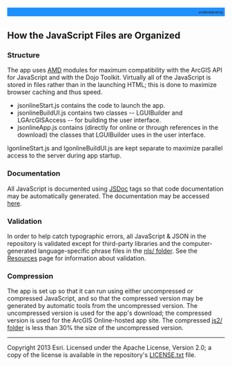 [AMD]: http://dojotoolkit.org/blog/learn-more-about-amd
[JSDoc]: https://github.com/jsdoc3/jsdoc
[javascript code doc]: http://localgovtemplates2.esri.com/support/local-government-online-apps/doc/js2_doc/index.html
[nls/ folder]: ../../nls/
[js2/ folder]: ../../js2/
[Resources]: Resources.md
[LICENSE.txt]: ../../LICENSE.txt

![](images/understanding.png)

## How the JavaScript Files are Organized

### Structure

The app uses [AMD][] modules for maximum compatibility with the ArcGIS API for JavaScript and with the Dojo Toolkit. Virtually all of the JavaScript is stored in files rather than in the launching HTML; this is done to maximize browser caching and thus speed.
* jsonlineStart.js contains the code to launch the app.
* jsonlineBuildUI.js contains two classes -- LGUIBuilder and LGArcGISAccess -- for building the user interface.
* jsonlineApp.js contains (directly for online or through references in the download) the classes that LGUIBuilder uses in the user interface.

lgonlineStart.js and lgonlineBuildUI.js are kept separate to maximize parallel access to the server during app startup.

### Documentation

All JavaScript is documented using [JSDoc][] tags so that code documentation may be automatically generated. The documentation may be accessed [here][javascript code doc].

### Validation

In order to help catch typographic errors, all JavaScript & JSON in the repository is validated except for third-party libraries and the computer-generated language-specific phrase files in the [nls/ folder][]. See the [Resources][] page for information about validation.

### Compression

The app is set up so that it can run using either uncompressed or compressed JavaScript, and so that the compressed version may be generated by automatic tools from the uncompressed version. The uncompressed version is used for the app's download; the compressed version is used for the ArcGIS Online-hosted app site. The compressed [js2/ folder][] is less than 30% the size of the uncompressed version.

----------
Copyright 2013 Esri. Licensed under the Apache License, Version 2.0; a copy of the license is available in the repository's [LICENSE.txt][] file.